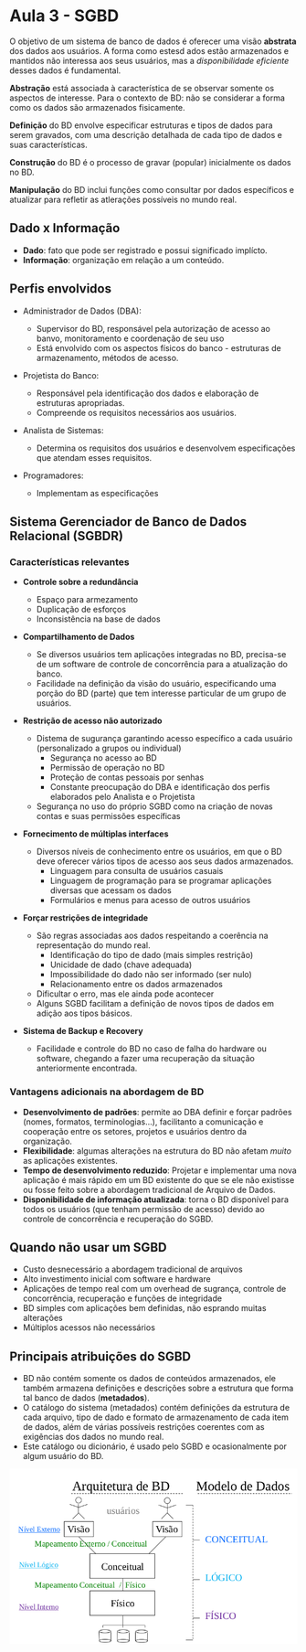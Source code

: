 # Aula 3 - SGBD

O objetivo de um sistema de banco de dados é oferecer uma visão **abstrata** dos dados aos usuários. A forma como estesd ados estão armazenados e mantidos não interessa aos seus usuários, mas a *disponibilidade eficiente* desses dados é fundamental.

**Abstração** está associada à característica de se observar somente os aspectos de interesse. 
Para o contexto de BD: não se considerar a forma como os dados são armazenados fisicamente.

**Definição** do BD envolve especificar estruturas e tipos de dados para serem gravados, com uma descrição detalhada de cada tipo de dados e suas características.

**Construção** do BD é o processo de gravar (popular) inicialmente os dados no BD.

**Manipulação** do BD inclui funções como consultar por dados específicos e atualizar para refletir as atlerações possíveis no mundo real.


## Dado x Informação
* **Dado**: fato que pode ser registrado e possui significado implícto.
* **Informação**: organização em relação a um conteúdo.

## Perfis envolvidos
* Administrador de Dados (DBA): 
  * Supervisor do BD, responsável pela autorização de acesso ao banvo, monitoramento e coordenação de seu uso
  * Está envolvido com os aspectos físicos do banco - estruturas de armazenamento, métodos de acesso.

* Projetista do Banco:
  * Responsável pela identificação dos dados e elaboração de estruturas apropriadas.
  * Compreende os requisitos necessários aos usuários.

* Analista de Sistemas:
  * Determina os requisitos dos usuários e desenvolvem especificações que atendam esses requisitos.

* Programadores:
  * Implementam as especificações

## Sistema Gerenciador de Banco de Dados Relacional (SGBDR)

### Características relevantes

* **Controle sobre a redundância**
  * Espaço para armezamento
  * Duplicação de esforços
  * Inconsistência na base de dados

* **Compartilhamento de Dados**
  * Se diversos usuários tem aplicações integradas no BD, precisa-se de um software de controle de concorrência para a atualização do banco.
  * Facilidade na definição da visão do usuário, especificando uma porção do BD (parte) que tem interesse particular de um grupo de usuários.

* **Restrição de acesso não autorizado**
  * Distema de sugurança garantindo acesso específico a cada usuário (personalizado a grupos ou individual)
    * Segurança no acesso ao BD
    * Permissão de operação no BD
    * Proteção de contas pessoais por senhas
    * Constante preocupação do DBA e identificação dos perfis elaborados pelo Analista e o Projetista
  * Segurança no uso do próprio SGBD como na criação de novas contas e suas permissões específicas

* **Fornecimento de múltiplas interfaces**
  * Diversos níveis de conhecimento entre os usuários, em que o BD deve oferecer vários tipos de acesso aos seus dados armazenados.
    * Linguagem para consulta de usuários casuais
    * Linguagem de programação para se programar aplicações diversas que acessam os dados
    * Formulários e menus para acesso de outros usuários

* **Forçar restrições de integridade**
  * São regras associadas aos dados respeitando a coerência na representação do mundo real.
    * Identificação do tipo de dado (mais simples restrição)
    * Unicidade de dado (chave adequada)
    * Impossibilidade do dado não ser informado (ser nulo)
    * Relacionamento entre os dados armazenados
  * Dificultar o erro, mas ele ainda pode acontecer
  * Alguns SGBD facilitam a definição de novos tipos de dados em adição aos tipos básicos.

* **Sistema de Backup e Recovery**
  * Facilidade e controle do BD no caso de falha do hardware ou software, chegando a fazer uma recuperação da situação anteriormente encontrada.

### Vantagens adicionais na abordagem de BD

* **Desenvolvimento de padrões**: permite ao DBA definir e forçar padrões (nomes, formatos, terminologias...), facilitanto a comunicação e cooperação entre os setores, projetos e usuários dentro da organização.
* **Flexibilidade**: algumas alterações na estrutura do BD não afetam *muito* as aplicações existentes.
* **Tempo de desenvolvimento reduzido**: Projetar e implementar uma nova aplicação é mais rápido em um BD existente do que se ele não existisse ou fosse feito sobre a abordagem tradicional de Arquivo de Dados.
* **Disponibilidade de informação atualizada**: torna o BD disponível para todos os usuários (que tenham permissão de acesso) devido ao controle de concorrência e recuperação do SGBD.

## Quando não usar um SGBD
* Custo desnecessário a abordagem tradicional de arquivos
* Alto investimento inicial com software e hardware
* Aplicações de tempo real com um overhead de sugrança, controle de concorrência, recuperação e funções de integridade
* BD simples com aplicações bem definidas, não esprando muitas alterações
* Múltiplos acessos não necessários

## Principais atribuições do SGBD
* BD não contém somente os dados de conteúdos armazenados, ele também armazena definições e descrições sobre a estrutura que forma tal banco de dados (**metadados**).
* O catálogo do sistema (metadados) contém definições da estrutura de cada arquivo, tipo de dado e formato de armazenamento de cada item de dados, além de várias possíveis restrições coerentes com as exigências dos dados no mundo real.
* Este catálogo ou dicionário, é usado pelo SGBD e ocasionalmente por algum usuário do BD. 

![sgbd](./sgbd.png)